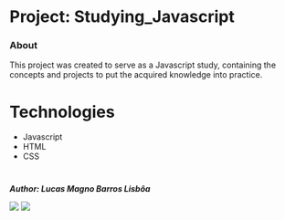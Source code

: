 # Project: Studying_Javascript

<h3> About </h3>
<p>This project was created to serve as a Javascript study, containing the concepts and projects to put the acquired knowledge into practice. </p>

<!-- # Layout

<p>Link of the game: https://lucasmlisboa.github.io/ShootingGame</p>

<div align="center">
<img src="https://user-images.githubusercontent.com/26259171/159336539-5e6b74a8-994b-411c-89d6-75e8dc03b97f.png" width="90%" />
</div> -->

# Technologies
<ul>
  <li>Javascript</li>
  <li>HTML</li>
  <li>CSS</li>
</ul>

#

<p><i><b>Author: Lucas Magno Barros Lisbôa </b></i></p>
<!-- <p><b>Instructor: Denilson Bonatti</b></p> -->

 <div> 
   <a href = "mailto:lucasmlisboa32@gmail.com"><img src="https://img.shields.io/badge/Gmail-D14836?style=for-the-badge&logo=gmail&logoColor=white" target="_blank"></a>
  <a href="https://www.linkedin.com/in/lucasmlisboa/?locale=en_US" target="_blank"><img src="https://img.shields.io/badge/-LinkedIn-%230077B5?style=for-the-badge&logo=linkedin&logoColor=white" target="_blank"></a>
 </div>
